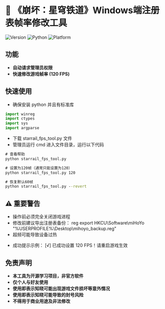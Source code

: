 # 🚀 《崩坏：星穹铁道》Windows端注册表帧率修改工具

![Version](https://img.shields.io/badge/版本-1.0-blue)
![Python](https://img.shields.io/badge/Python-3.7+-green?logo=python)
![Platform](https://img.shields.io/badge/平台-Windows_10/11-0078d7?logo=windows)

## 功能
- **自动请求管理员权限**
- **快速修改游戏帧率 (120 FPS)**

## 快速使用
- 确保安装 python 并且有标准库
```python
import winreg
import ctypes
import sys
import argparse
```
- 下载 starrail_fps_tool.py 文件
- 管理员运行 cmd 进入文件目录，运行以下代码

```cmd
# 查看帮助
python starrail_fps_tool.py

# 设置为120帧（通常只能设置为120）
python starrail_fps_tool.py 120

# 恢复默认60帧
python starrail_fps_tool.py --revert
```

## ⚠️ 重要警告
- 操作前必须完全关闭游戏进程
- 修改前建议导出注册表备份：
  reg export HKCU\Software\miHoYo "%USERPROFILE%\Desktop\mihoyo_backup.reg"
- 超频可能导致设备过热
+ 成功提示示例：
  [√] 已成功设置 120 FPS！请重启游戏生效

## 免责声明
- **本工具为开源学习项目，非官方软件**
- **仅个人与好友使用**
- **使用即表示知晓可能出现游戏文件损坏等意外情况**
- **使用即表示知晓可能导致的封号风险**
- **不得用于商业用途及非法修改**
